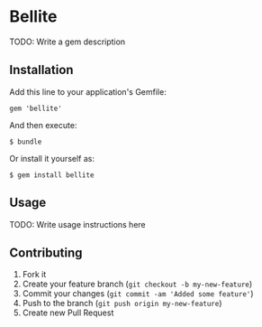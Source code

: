 # Bellite

TODO: Write a gem description

## Installation

Add this line to your application's Gemfile:

    gem 'bellite'

And then execute:

    $ bundle

Or install it yourself as:

    $ gem install bellite

## Usage

TODO: Write usage instructions here

## Contributing

1. Fork it
2. Create your feature branch (`git checkout -b my-new-feature`)
3. Commit your changes (`git commit -am 'Added some feature'`)
4. Push to the branch (`git push origin my-new-feature`)
5. Create new Pull Request

